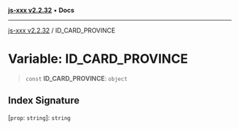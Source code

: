 [**js-xxx v2.2.32**](../README.md) • **Docs**

***

[js-xxx v2.2.32](../README.md) / ID\_CARD\_PROVINCE

# Variable: ID\_CARD\_PROVINCE

> `const` **ID\_CARD\_PROVINCE**: `object`

## Index Signature

 \[`prop`: `string`\]: `string`
